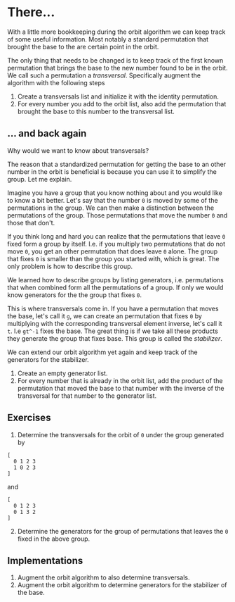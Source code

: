 # There... 
With a little more bookkeeping during the orbit algorithm we can keep track of
some useful information. Most notably a standard permutation that brought the
base to the are certain point in the orbit.

The only thing that needs to be changed is to keep track of the first known
permutation that brings the base to the new number found to be in the orbit. We
call such a permutation a _transversal_.
Specifically augment the algorithm with the following steps

1. Create a transversals list and initialize it with the identity permutation.
2. For every number you add to the orbit list, also add the permutation that
   brought the base to this number to the transversal list.

## ... and back again
Why would we want to know about transversals?

The reason that a standardized permutation for getting the base to an other number in the orbit is beneficial is because you can use it to simplify the group. Let me explain.

Imagine you have a group that you know nothing about and you would like to know
a bit better. Let's say that the number `0` is moved by some of the permutations
in the group. We can then make a distinction between the permutations of the
group. Those permutations that move the number `0` and those that don't.

If you think long and hard you can realize that the permutations that leave `0`
fixed form a group by itself. I.e. if you multiply two permutations that do not
move `0`, you get an other permutation that does leave `0` alone. The group that
fixes `0` is smaller than the group you started with, which is great. The only
problem is how to describe this group.

We learned how to describe groups by listing generators, i.e. permutations that
when combined form all the permutations of a group. If only we would know
generators for the the group that fixes `0`.

This is where transversals come in. If you have a permutation that moves the
base, let's call it `g`, we can create an permutation that fixes `0` by
multiplying with the corresponding transversal element inverse, let's call it
`t`. I.e `gt^-1` fixes the base. The great thing is if we take all these products
they generate the group that fixes base. This group is called the _stabilizer_.

We can extend our orbit algorithm yet again and keep track of the generators for
the stabilizer.

1. Create an empty generator list.
2. For every number that is already in the orbit list, add the product of the
   permutation that moved the base to that number with the inverse of the
   transversal for that number to the generator list.

## Exercises
1. Determine the transversals for the orbit of `0` under the group generated by
```
[
  0 1 2 3
  1 0 2 3
]
```

and

```
[
  0 1 2 3
  0 1 3 2
]
```

2. Determine the generators for the group of permutations that leaves the `0`
   fixed in the above group.

## Implementations
1. Augment the orbit algorithm to also determine transversals.
2. Augment the orbit algorithm to determine generators for the stabilizer of the
   base.

